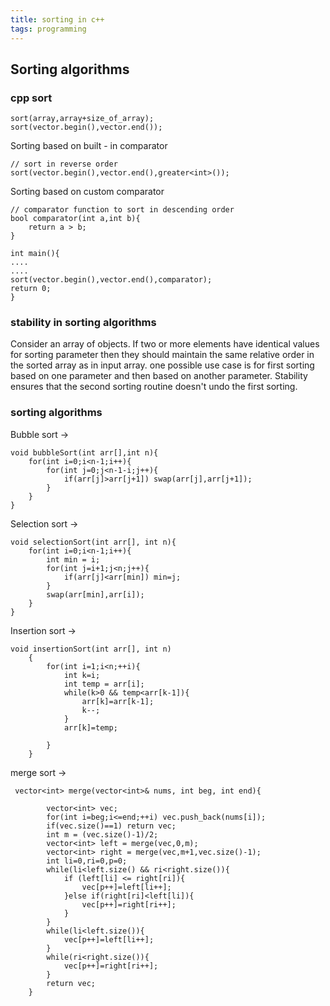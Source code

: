 ```yaml
---
title: sorting in c++
tags: programming
---
```

## Sorting algorithms
### cpp  sort
```
sort(array,array+size_of_array);
sort(vector.begin(),vector.end());
```

 Sorting based on built - in comparator 

```
// sort in reverse order
sort(vector.begin(),vector.end(),greater<int>());
```

Sorting based on custom comparator

```
// comparator function to sort in descending order
bool comparator(int a,int b){
	return a > b;
}

int main(){
....
....
sort(vector.begin(),vector.end(),comparator);
return 0;
}
```

### stability in sorting algorithms
Consider an array of objects. If two or more elements have identical values for sorting parameter then they should maintain the same relative order in the sorted array as in input array. 
one possible use case is for first sorting based on one parameter and then based on another parameter. Stability ensures that the second sorting routine doesn't undo the first sorting.

### sorting algorithms
Bubble sort ->  
```
void bubbleSort(int arr[],int n){
	for(int i=0;i<n-1;i++){
		for(int j=0;j<n-1-i;j++){
			if(arr[j]>arr[j+1]) swap(arr[j],arr[j+1]);
		}
	}
}

```

Selection sort -> 
```
void selectionSort(int arr[], int n){
	for(int i=0;i<n-1;i++){
		int min = i;
		for(int j=i+1;j<n;j++){
			if(arr[j]<arr[min]) min=j;
		}
		swap(arr[min],arr[i]);
	}
}

```

Insertion sort ->
```
void insertionSort(int arr[], int n)
    {
        for(int i=1;i<n;++i){
            int k=i;
            int temp = arr[i];
            while(k>0 && temp<arr[k-1]){
                arr[k]=arr[k-1];
                k--;
            }
            arr[k]=temp;
            
        }
    }

```

merge sort ->
```
 vector<int> merge(vector<int>& nums, int beg, int end){
        
        vector<int> vec;
        for(int i=beg;i<=end;++i) vec.push_back(nums[i]);
        if(vec.size()==1) return vec;
        int m = (vec.size()-1)/2;
        vector<int> left = merge(vec,0,m);
        vector<int> right = merge(vec,m+1,vec.size()-1);
        int li=0,ri=0,p=0;
        while(li<left.size() && ri<right.size()){
            if (left[li] <= right[ri]){
                vec[p++]=left[li++];
            }else if(right[ri]<left[li]){
                vec[p++]=right[ri++];
            }
        }
        while(li<left.size()){
            vec[p++]=left[li++];
        }
        while(ri<right.size()){
            vec[p++]=right[ri++];
        }
        return vec;
    }
```